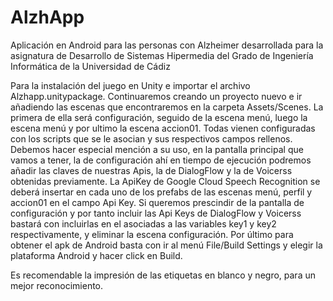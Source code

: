 # AlzhApp
Aplicación en Android para las personas con Alzheimer desarrollada para la asignatura de Desarrollo de Sistemas Hipermedia del Grado de Ingeniería Informática de la Universidad de Cádiz

Para la instalación del juego en Unity e importar el archivo Alzhapp.unitypackage. Continuaremos creando un proyecto nuevo e ir añadiendo las escenas que encontraremos en la carpeta Assets/Scenes. La primera de ella será configuración, seguido de la escena menú, luego la escena menú y por ultimo la escena accion01. Todas vienen configuradas con los scripts que se le asocian y sus respectivos campos rellenos. Debemos hacer especial mención a su uso, en la pantalla principal que vamos a tener, la de configuración ahí en tiempo de ejecución podremos añadir las claves de nuestras Apis, la de DialogFlow y la de Voicerss obtenidas previamente. La ApiKey de Google Cloud Speech Recognition se deberá insertar en cada uno de los prefabs de las escenas menú, perfil y accion01 en el campo Api Key. Si queremos prescindir de la pantalla de configuración y por tanto incluir las Api Keys de DialogFlow y Voicerss bastará con incluirlas en el asociadas a las variables key1 y key2 respectivamente, y eliminar la escena configuración. Por último para obtener el apk de Android basta con ir al menú File/Build Settings y elegir la plataforma Android y hacer click en Build.

Es recomendable la impresión de las etiquetas en blanco y negro, para un mejor reconocimiento.
